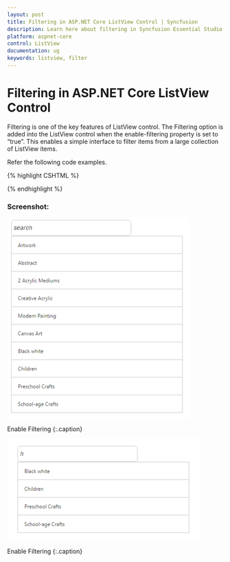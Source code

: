 ```yaml
---
layout: post
title: Filtering in ASP.NET Core ListView Control | Syncfusion
description: Learn here about filtering in Syncfusion Essential Studio ASP.NET Core ListView Control, its features, and more.
platform: aspnet-core
control: ListView
documentation: ug
keywords: listview, filter
---
```


# Filtering in ASP.NET Core ListView Control

Filtering is one of the key features of ListView control. The Filtering option is added into the ListView control when the enable-filtering property is set to “true”. This enables a simple interface to filter items from a large collection of ListView items.

Refer the following code examples.

 {% highlight CSHTML %}

<ej-list-view id="prevent" width="400" enable-filtering="true">
    <e-list-view-items>
        <e-list-view-item text="Artwork"></e-list-view-item>
        <e-list-view-item text="Abstract"></e-list-view-item>
        <e-list-view-item text="2 Acrylic Mediums"></e-list-view-item>
        <e-list-view-item text="Creative Acrylic"></e-list-view-item>
        <e-list-view-item text="Modern Painting"></e-list-view-item>
        <e-list-view-item text="Canvas Art"></e-list-view-item>
        <e-list-view-item text="Black white"></e-list-view-item>
        <e-list-view-item text="Children"></e-list-view-item>
        <e-list-view-item text="Preschool Crafts"></e-list-view-item>
        <e-list-view-item text="School-age Crafts"></e-list-view-item>
    </e-list-view-items>
</ej-list-view>  

{% endhighlight %}



### Screenshot:

![](Filtering_images/Filtering_img1.png)


Enable Filtering
{:.caption}

![](Filtering_images/Filtering_img2.png)

Enable Filtering
{:.caption}
